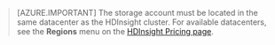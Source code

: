 
> [AZURE.IMPORTANT] The storage account must be located in the same datacenter as the HDInsight cluster. For available datacenters, see the **Regions** menu on the [HDInsight Pricing page](/pricing/details/hdinsight/).



